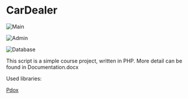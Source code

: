 # CarDealer

![Main](https://i.imgur.com/vSfETjC.png)

![Admin](https://i.imgur.com/QwxDHxy.png)

![Database](https://i.imgur.com/vWjkOwQ.png)

This script is a simple course project, written in PHP.  More detail can be found in Documentation.docx

Used libraries:

[Pdox](https://github.com/izniburak/pdox)

